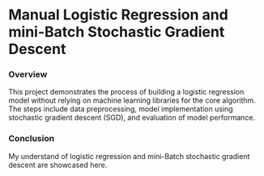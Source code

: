 # Manual Logistic Regression and mini-Batch Stochastic Gradient Descent

### Overview

This project demonstrates the process of building a logistic regression model without relying on machine learning libraries for the core algorithm. 
The steps include data preprocessing, model implementation using stochastic gradient descent (SGD), and evaluation of model performance.

### Conclusion

My understand of logistic regression and mini-Batch stochastic gradient descent are showcased here.


